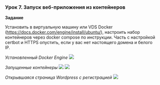 ### Урок 7. Запуск веб-приложения из контейнеров

**Задание**

Установить в виртуальную машину или VDS Docker (https://docs.docker.com/engine/install/ubuntu/), настроить набор контейнеров через docker compose по инструкции.
Часть с настройкой certbot и HTTPS опустить, если у вас нет настоящего домена и белого IP.

*Установленный Docker Engine*
<image src="hw7.1.png">

*Запущенные контейнеры*
<image src="hw7.2.png">
<image src="hw7.3.png">

*Открывшаяся страница Wordpress с регистрацией*
<image src="hw7.4.png">